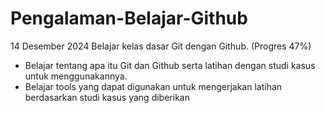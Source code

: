 # Pengalaman-Belajar-Github

14 Desember 2024
Belajar kelas dasar Git dengan Github.
(Progres 47%)
* Belajar tentang apa itu Git dan Github serta latihan dengan studi kasus untuk menggunakannya.
* Belajar tools yang dapat digunakan untuk mengerjakan latihan berdasarkan studi kasus yang diberikan
